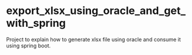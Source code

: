 # export_xlsx_using_oracle_and_get_with_spring
Project to explain how to generate xlsx file using oracle and consume it using spring boot.
